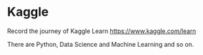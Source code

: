 # Kaggle

Record the journey of Kaggle Learn https://www.kaggle.com/learn

There are Python, Data Science and Machine Learning and so on.
